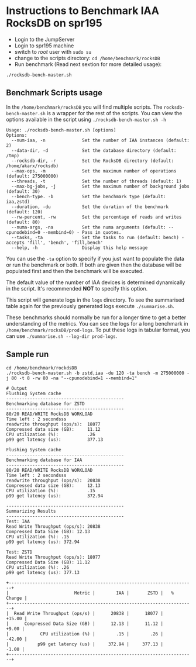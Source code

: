 # Instructions to Benchmark IAA RocksDB on spr195

- Login to the JumpServer
- Login to spr195 machine
- switch to _root_ user with `sudo su`
- change to the scripts directory: `cd /home/benchmark/rocksDB`
- Run benchmark (Read next sextion for more detailed usage):

```
./rocksdb-bench-master.sh
```

## Benchmark Scripts usage

In the `/home/benchmark/rocksDB` you will find multiple scripts. The `rocksdb-bench-master.sh` is a wrapper for the rest of the scripts. You can view the options available in the script using `./rocksdb-bench-master.sh -h`

```
Usage: ./rocksdb-bench-master.sh [options]
Options:
  --num-iaa, -n              Set the number of IAA instances (default: 2)
  --data-dir, -d             Set the database directory (default: /tmp)
  --rocksdb-dir, -r          Set the RocksDB directory (default: /home/akarx/rocksdb)
  --max-ops, -m              Set the maximum number of operations (default: 275000000)
  --threads, -t              Set the number of threads (default: 1)
  --max-bg-jobs, -j          Set the maximum number of background jobs (default: 30)
  --bench-type. -b           Set the benchmark type (default: iaa,zstd)
  --duration, -du            Set the duration of the benchmark (default: 120)
  --rw-percent, -rw          Set the percentage of reads and writes (default: 80)
  --numa-args, -na           Set the numa arguments (default: --cpunodebind=0 --membind=0) - Pass in quotes.
  --tasks, -ta               Set the tasks to run (default: bench) - accepts 'fill', 'bench', 'fill,bench'
  --help, -h                 Display this help message
```

You can use the `-ta` option to specify if you just want to populate the data or run the benchmark or both. If both are given then the database will be populated first and then the benchmark will be executed.

The default value of the number of IAA devices is determined dynamically in the script. It's recommended **NOT** to specify this option.

This script will generate logs in the `logs` directory. To see the summarised table again for the previously generated logs execute `./summarise.sh`.

These benchmarks should normally be run for a longer time to get a better understanding of the metrics. You can see the logs for a long benchmark in `/home/benchmark/rocksDB/prod-logs`. To put these logs in tabular format, you can use `./summarise.sh --log-dir prod-logs`.

## Sample run

```
cd /home/benchmark/rockdsDB
./rocksdb-bench-master.sh -b zstd,iaa -du 120 -ta bench -m 275000000 -j 80 -t 8 -rw 80 -na "--cpunodebind=1 --membind=1"

# Output
Flushing System cache
---------------------------------------------
Benchmarking database for ZSTD
---------------------------------------------
80/20 READ/WRITE RocksDB WORKLOAD
Time left : 2 secondsss
readwrite throughput (ops/s):  18077
Compressed data size (GB):     11.12
CPU utilization (%):           .26
p99 get latency (us):          377.13

Flushing System cache
---------------------------------------------
Benchmarking database for IAA
---------------------------------------------
80/20 READ/WRITE RocksDB WORKLOAD
Time left : 2 secondsss
readwrite throughput (ops/s):  20838
Compressed data size (GB):     12.13
CPU utilization (%):           .15
p99 get latency (us):          372.94

---------------------------------------------
Summarizing Results
---------------------------------------------
Test: IAA
Read Write Throughput (ops/s): 20838
Compressed Data Size (GB): 12.13
CPU utilization (%): .15
p99 get latency (us): 372.94

Test: ZSTD
Read Write Throughput (ops/s): 18077
Compressed Data Size (GB): 11.12
CPU utilization (%): .26
p99 get latency (us): 377.13

+-----------------------------------------------------------------------+
|                         Metric |        IAA |       ZSTD |   % Change |
+-----------------------------------------------------------------------+
|  Read Write Throughput (ops/s) |      20838 |      18077 |     +15.00 |
|      Compressed Data Size (GB) |      12.13 |      11.12 |      +9.00 |
|            CPU utilization (%) |        .15 |        .26 |     -42.00 |
|           p99 get latency (us) |     372.94 |     377.13 |      -1.00 |
+-----------------------------------------------------------------------+
```
